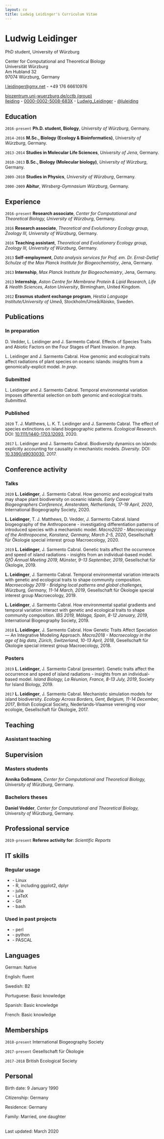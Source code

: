 ```yaml
---
layout: cv
title: Ludwig Leidinger's Curriculum Vitae
---
```

# Ludwig Leidinger
PhD student, University of Würzburg

Center for Computational and Theoretical Biology<br/>
Universität Würzburg<br/>
Am Hubland 32<br/>
97074 Würzburg, Germany<br/>

<a href="l.leidinger@gmx.net">l.leidinger@gmx.net</a> - +49 176 66610976

<div id="webaddress">
  <a href="https://www.biozentrum.uni-wuerzburg.de/cctb/research/ecosystem-modeling/people/ludwig-leidinger"><i class="fas fa-users"></i> biozentrum.uni-wuerzburg.de/cctb (group)</a><br/>
  <a href="https://github.com/lleiding"><i class="fab fa-github"></i> lleiding</a> - 
  <a href="https://orcid.org/0000-0002-5008-683X"><i class="ai ai-orcid"></i> 0000-0002-5008-683X</a> - 
  <a href="https://www.researchgate.net/profile/Ludwig_Leidinger"><i class="ai ai-researchgate"></i> Ludwig_Leidinger</a> - 
  <a href="https://twitter.com/luleiding"><i class="fab fa-twitter"></i> @luleiding</a>
</div>

## Education

`2016-present`
**Ph.D. student, Biology**, *University of Würzburg*, Germany.

`2014-2016`
**M.Sc., Biology (Ecology & Bioinformatics)**, *University of Würzburg*, Germany.

`2013-2014`
**Studies in Molecular Life Sciences**, *University of Jena*, Germany.

`2010-2013`
**B.Sc., Biology (Molecular biology)**, *University of Würzburg*, Germany.

`2009-2010`
**Studies in Physics**, *University of Würzburg*, Germany.

`2000-2009`
**Abitur**, *Wirsberg-Gymnasium Würzburg*, Germany.

## Experience

`2016-present`
**Research associate**, *Center for Computational and Theoretical Biology, University of Würzburg*, Germany.

`2016`
**Research associate**, *Theoretical and Evolutionary Ecology group, Zoology III, University of Würzburg*, Germany.

`2016`
**Teaching assistant**, *Theoretical and Evolutionary Ecology group, Zoology III, University of Würzburg*, Germany.

`2013`
**Self-employment**, *Data analysis services for Prof. em. Dr. Ernst-Detlef Schulze of the Max Planck Institute for Biogeochemistry*, Jena, Germany.

`2013`
**Internship**, *Max Planck Institute for Biogeochemistry*, Jena, Germany.

`2013`
**Internship**, *Aston Centre for Membrane Protein & Lipid Research, Life & Health Sciences, Aston University*, Birmingham, United Kingdom.

`2012`
**Erasmus student exchange program**, *Hestia Language Institute/University of Umeå*, Stockholm/Umeå/Abisko, Sweden.

## Publications

### In preparation

D. Vedder, L. Leidinger and J. Sarmento Cabral. Effects of Species Traits and Abiotic Factors on the Four Stages of Plant Invasion. *In prep*.

L. Leidinger and J. Sarmento Cabral. How genomic and ecological traits affect radiations of plant species on oceanic islands: insights from a genomically-explicit model. *In prep*.

### Submitted

L. Leidinger and J. Sarmento Cabral. Temporal environmental variation imposes differential selection on both genomic and ecological traits. *Submitted*.


### Published

`2020`
T. J. Matthews, L. K. T. Leidinger and J. Sarmento Cabral. The effect of species extinctions on island biogeographic patterns. *Ecological Research*. DOI: [10.1111/1440-1703.12093](https://doi.org/10.1111/1440-1703.12093), 2020.

`2017`
L. Leidinger and J. Sarmento Cabral. Biodiversity dynamics on islands: explicitly accounting for causality in mechanistic models. *Diversity*. DOI: [10.3390/d9030030](https://doi.org/10.3390/d9030030), 2017.

<!--
## Grants and funding

*Funding includes only amounts over 5000€*

### Pending

### Research funding

### Infrastructure

### Computing allocations

## Awards and honors

## Invited talks
-->

## Conference activity

<!--
### Organization
-->

### Talks

`2020`
**L. Leidinger**, J. Sarmento Cabral. How genomic and ecological traits may shape plant biodiversity on oceanic islands. *Early Career Biogeographers Conference, Amsterdam, Netherlands, 17-19 April, 2020*, International Biogeography Society, 2020.

**L. Leidinger**, T. J. Matthews, D. Vedder, J. Sarmento Cabral. Island biogeography of the Anthropocene - investigating differentiation patterns of introduced species with a mechanistic model. *Macro2020 - Macroecology of the Anthropocene, Konstanz, Germany, March 2-5, 2020*, Gesellschaft für Ökologie special interest group Macroecology, 2020.

`2019`
**L. Leidinger**, J. Sarmento Cabral. Genetic traits affect the occurrence and speed of island radiations - insights from an individual-based model. *GfÖ Annual Meeting 2019, Münster, 9-13 September, 2019*, Gesellschat für Ökologie, 2019.

**L. Leidinger**, J. Sarmento Cabral. Temporal environmental variation interacts with genetic and ecological traits to shape community composition. *Macroecology 2019 - Bridging local patterns and global challenges, Würzburg, Germany, 11-14 March, 2019*, Gesellschaft für Ökologie special interest group Macroecology, 2019.

**L. Leidinger**, J. Sarmento Cabral. How environmental spatial gradients and temporal variation interact with genetic and ecological traits to shape community composition. *IBS 2019, Málaga, Spain, 8-12 January, 2019*, International Biogeography Society, 2019.

`2018`
**L. Leidinger**, J. Sarmento Cabral. How Genetic Traits Affect Speciation — An Integrative Modeling Approach. *Macro2018 - Macroecology in the age of big data, Zürich, Switzerland, 10-13 April, 2018*, Gesellschaft für Ökologie special interest group Macroecology, 2018.

### Posters

`2019`
**L. Leidinger**, J. Sarmento Cabral (presenter). Genetic traits affect the occurrence and speed of island radiations - insights from an individual-based model. *Island Biology, La Réunion, France, 8-13 July, 2019*, Society for Island Biology, 2019.

`2017`
**L. Leidinger**, J. Sarmento Cabral. Mechanistic simulation models for island biodiversity. *Ecology Across Borders, Gent, Belgium, 11-14 December, 2017*, British Ecological Society, Nederlands-Vlaamse vereniging voor ecologie, Gesellschaft für Ökologie, 2017.

<!--
*Past 3 years. Asterisks indicate student lead authors.*
-->

## Teaching

<!--
Links: <i class="fas fa-home"></i> = course homepage, <i class="fab fa-github"></i> = course GitHub page, <i class="fab fa-youtube"></i> = course YouTube channel

### Main courses

### Short courses

### Guest lectures
-->

### Assistant teaching

## Supervision

<!--
### Postdoctoral researchers

### Doctoral students
-->

### Masters students

**Annika Goßmann**, *Center for Computational and Theoretical Biology, University of Würzburg*, Germany.

### Bachelors theses

**Daniel Vedder**, *Center for Computational and Theoretical Biology, University of Würzburg*, Germany.

<!--
### Visiting researchers

### Supervisory committee

### Undergraduate research
-->

## Professional service

`2019-present`
**Referee activity for**: *Scientific Reports*

<!--
## University service

## Community outreach
-->

## IT skills

### Regular usage

- \- Linux
- \- R, including ggplot2, dplyr
- \- julia
- \- LaTeX
- \- Git
- \- bash

### Used in past projects 
- \- perl
- \- python
- \- PASCAL

## Languages

German: Native

English: fluent

Swedish: B2

Portuguese: Basic knowledge

Spanish: Basic knowledge

French: Basic knowledge

## Memberships

`2018-present`
International Biogeography Society

`2017-present`
Gesellschaft für Ökologie

`2017-2018`
British Ecological Society

## Personal

Birth date: 9 January 1990

Citizenship: Germany

Residence: Germany

Family: Married, one daughter


<br/>Last updated: March 2020<br/><br/>
